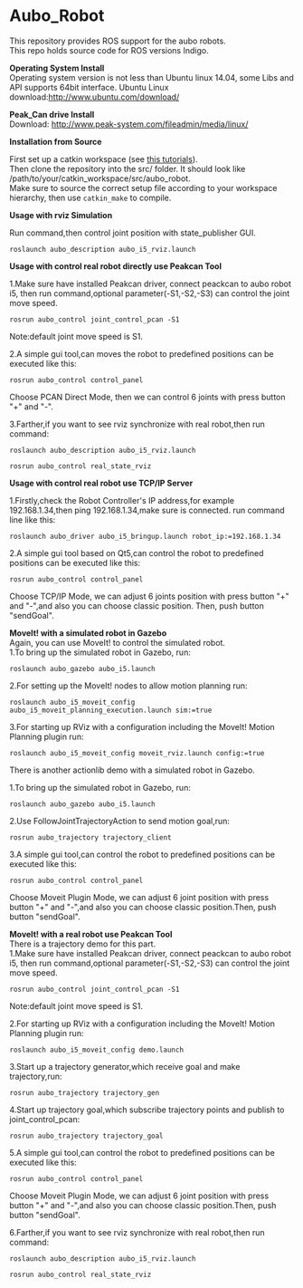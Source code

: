 Aubo_Robot
===============================================================================================

This repository provides ROS support for the aubo robots.  
This repo holds source code for ROS versions Indigo.

__Operating System Install__  
Operating system version is not less than Ubuntu linux 14.04, some Libs and API supports 64bit interface.
Ubuntu Linux download:http://www.ubuntu.com/download/

__Peak_Can drive Install__  
Download: http://www.peak-system.com/fileadmin/media/linux/


__Installation from Source__  

First set up a catkin workspace (see [this tutorials](http://wiki.ros.org/catkin/Tutorials)).  
Then clone the repository into the src/ folder. It should look like /path/to/your/catkin_workspace/src/aubo_robot.  
Make sure to source the correct setup file according to your workspace hierarchy, then use ```catkin_make``` to compile.  

__Usage with rviz Simulation__  

Run command,then control joint position with state_publisher GUI.

```roslaunch aubo_description aubo_i5_rviz.launch```


__Usage with control real robot directly use Peakcan Tool__  

1.Make sure have installed Peakcan driver, connect peackcan to aubo robot i5, then run command,optional parameter(-S1,-S2,-S3) can control the joint move speed.

```rosrun aubo_control joint_control_pcan -S1```
  
   Note:default joint move speed is S1. 

2.A simple gui tool,can moves the robot to predefined positions can be executed like this:

```rosrun aubo_control control_panel```
   
   Choose PCAN Direct Mode, then we can control 6 joints with press button "+" and "-".


3.Farther,if you want to see rviz synchronize with real robot,then run command:

```roslaunch aubo_description aubo_i5_rviz.launch```

```rosrun aubo_control real_state_rviz```


__Usage with control real robot use TCP/IP Server__  

1.Firstly,check the Robot Controller's IP address,for example 192.168.1.34,then ping 192.168.1.34,make sure is connected. run command line like this:

```roslaunch aubo_driver aubo_i5_bringup.launch robot_ip:=192.168.1.34```

2.A simple gui tool based on Qt5,can control the robot to predefined positions can be executed like this:

```rosrun aubo_control control_panel```

   Choose TCP/IP Mode, we can adjust 6 joints position with press button "+" and "-",and also you can choose classic position. Then, push button "sendGoal".



__MoveIt! with a simulated robot in Gazebo__  
Again, you can use MoveIt! to control the simulated robot.  
1.To bring up the simulated robot in Gazebo, run:

```roslaunch aubo_gazebo aubo_i5.launch```

2.For setting up the MoveIt! nodes to allow motion planning run:

```roslaunch aubo_i5_moveit_config aubo_i5_moveit_planning_execution.launch sim:=true```

3.For starting up RViz with a configuration including the MoveIt! Motion Planning plugin run:

```roslaunch aubo_i5_moveit_config moveit_rviz.launch config:=true```


There is another actionlib demo with a simulated robot in Gazebo.

1.To bring up the simulated robot in Gazebo, run:

```roslaunch aubo_gazebo aubo_i5.launch```

2.Use FollowJointTrajectoryAction to send motion goal,run:

```rosrun aubo_trajectory trajectory_client```

3.A simple gui tool,can control the robot to predefined positions can be executed like this:

```rosrun aubo_control control_panel```

   Choose Moveit Plugin Mode, we can adjust 6 joint position with press button "+" and "-",and also you can choose classic position.Then, push button "sendGoal".



__MoveIt! with a real robot use Peakcan Tool__  
There is a trajectory demo for this part.  
1.Make sure have installed Peakcan driver, connect peackcan to aubo robot i5, then run command,optional parameter(-S1,-S2,-S3) can control the joint move speed.

```rosrun aubo_control joint_control_pcan -S1```

   Note:default joint move speed is S1. 

2.For starting up RViz with a configuration including the MoveIt! Motion Planning plugin run:

```roslaunch aubo_i5_moveit_config demo.launch```

3.Start up a trajectory generator,which receive goal and make trajectory,run:

```rosrun aubo_trajectory trajectory_gen```

4.Start up trajectory goal,which subscribe trajectory points and publish to joint_control_pcan:

```rosrun aubo_trajectory trajectory_goal```

5.A simple gui tool,can control the robot to predefined positions can be executed like this:

```rosrun aubo_control control_panel```

   Choose Moveit Plugin Mode, we can adjust 6 joint position with press button "+" and "-",and also you can choose classic position.Then, push button "sendGoal".

6.Farther,if you want to see rviz synchronize with real robot,then run command:

```roslaunch aubo_description aubo_i5_rviz.launch```

```rosrun aubo_control real_state_rviz```










